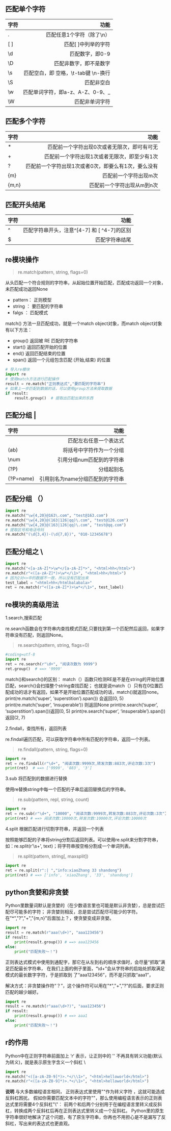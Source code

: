 ## 匹配单个字符

| 字符 | 功能 |
|:--- | ---:|
|. |匹配任意1个字符（除了\n）|
|[ ] |匹配[ ]中列举的字符|
|\d |匹配数字，即0-9|
|\D |匹配⾮数字，即不是数字|
|\s |匹配空⽩，即 空格，\t-tab键 \n-换⾏|
|\S |匹配⾮空⽩|
|\w |匹配单词字符，即a-z、A-Z、0-9、_|
|\W |匹配⾮单词字符|

## 匹配多个字符

| 字符 | 功能 |
|:--- | ---:|
|* |匹配前⼀个字符出现0次或者⽆限次，即可有可⽆|
|+ |匹配前⼀个字符出现1次或者⽆限次，即⾄少有1次|
|? |匹配前⼀个字符出现1次或者0次，即要么有1次，要么没有|
|{m} |匹配前⼀个字符出现m次|
|{m,n} |匹配前⼀个字符出现从m到n次|

## 匹配开头结尾

| 字符 | 功能 |
|:--- | ---:|
|^ |匹配字符串开头，注意^[4-7] 和 [ ^4-7]的区别|
|$ |匹配字符串结尾|

## re模块操作
> re.match(pattern, string, flags=0)

从头匹配⼀个符合规则的字符串，从起始位置开始匹配，匹配成功返回⼀个对象，未匹配成功返回None
- pattern： 正则模型
- string ： 要匹配的字符串
- falgs ： 匹配模式

match() ⽅法⼀旦匹配成功，就是⼀个match object对象，⽽match object对象有以下⽅法：
- group() 返回被 RE 匹配的字符串
- start() 返回匹配开始的位置
- end() 返回匹配结束的位置
- span() 返回⼀个元组包含匹配 (开始,结束) 的位置

```python
# 导⼊re模块
import re
# 使⽤match⽅法进⾏匹配操作
result = re.match("正则表达式","要匹配的字符串")
# 如果上⼀步匹配到数据的话，可以使⽤group⽅法来提取数据
if result:
    result.group()  # 提取出匹配出来的东西
```

## 匹配分组 | 

| 字符 | 功能 |
|:--- | ---:|
|  |匹配左右任意⼀个表达式|
|(ab) |将括号中字符作为⼀个分组|
|\num |引⽤分组num匹配到的字符串|
|(?P<name>) |分组起别名|
|(?P=name) |引⽤别名为name分组匹配到的字符串|

## 匹配分组 （）
```python
import re
re.match("\w{4,20}@163\.com", "test@163.com")
re.match("\w{4,20}@(163|126|qq)\.com", "test@126.com")
re.match("\w{4,20}@(163|126|qq)\.com", "test@qq.com")
# 提取区号和电话号码
re.match("(\d{3,4})-(\d{7,8})", "010-12345678")
```

## 匹配分组之 \
```python
import re
re.match("<[a-zA-Z]*>\w*</[a-zA-Z]*>", "<html>hh</html>")
re.match(r"<([a-zA-Z]*)>\w*</\1>", "<html>hh</html>")
# 因为2对<>中的数据不⼀致，所以没有匹配出来
test_label = "<html>hh</htmlbalabala>"
ret = re.match(r"<([a-zA-Z]*)>\w*</\1>", test_label)
```

## re模块的⾼级⽤法

1.search,搜索匹配

re.search函数会在字符串内查找模式匹配,只要找到第⼀个匹配然后返回，如果字符串没有匹配，则返回None。
> re.search(pattern, string, flags=0)

```python
#coding=utf-8
import re
ret = re.search(r"\d+", "阅读次数为 9999")
ret.group()  # ==> '9999'
```
match()和search()的区别：
match（）函数只检测RE是不是在string的开始位置匹配，search()会扫描整个string查找匹配；
也就是说match（）只有在0位置匹配成功的话才有返回，如果不是开始位置匹配成功的话，match()就返回none。
print(re.match(‘super’, ‘superstition’).span()) 会返回(0, 5)
print(re.match(‘super’, ‘insuperable’)) 则返回None
print(re.search(‘super’, ‘superstition’).span())返回(0, 5)
print(re.search(‘super’, ‘insuperable’).span())返回(2, 7)

2.findall，查找所有，返回列表

re.findall遍历匹配，可以获取字符串中所有匹配的字符串，返回⼀个列表。
> re.findall(pattern, string, flags=0)

```python
import re
ret = re.findall(r"\d+", "阅读次数:9999次,转发次数:883次,评论次数:3次")
print(ret)  # ==> ['9999', '883', '3']
```

3.sub 将匹配到的数据进⾏替换

使⽤re替换string中每⼀个匹配的⼦串后返回替换后的字符串。
> re.sub(pattern, repl, string, count)

```python
import re
ret = re.sub(r"\d+", "10000", "阅读次数:9999次,转发次数:883次,评论次数:3次")
print(ret) # ==> 阅读次数:10000次,转发次数:10000次,评论次数:10000次
```

4.split 根据匹配进⾏切割字符串，并返回⼀个列表

按照能够匹配的⼦串将string分割后返回列表。可以使⽤re.split来分割字符串，如：re.split(r'\s+', text)；将字符串按空格分割成⼀个单词列表。
> re.split(pattern, string[, maxsplit])

```python
import re
ret = re.split(r":| ","info:xiaoZhang 33 shandong")
print(ret) # ==> ['info', 'xiaoZhang', '33', 'shandong']
```

## python贪婪和⾮贪婪
Python⾥数量词默认是贪婪的（在少数语⾔⾥也可能是默认⾮贪婪），总是尝试匹配尽可能多的字符；
⾮贪婪则相反，总是尝试匹配尽可能少的字符。
在"*","?","+","{m,n}"后⾯加上？，使贪婪变成⾮贪婪。
```python
import re
result = re.match(r"aaa(\d+)", "aaa123456")
if result:
    print(result.group()) # ==> aaa123456
else:
    print("匹配失败～！")
```
正则表达式模式中使⽤到通配字，那它在从左到右的顺序求值时，会尽量“抓取”满⾜匹配最⻓字符串，
在我们上⾯的例⼦⾥⾯，“\d+”会从字符串的启始处抓取满⾜模式的最⻓数字字符，于是抓取到
了“aaa123456”，⽽不是只抓取“aaa1”，

解决⽅式：⾮贪婪操作符“？”，这个操作符可以⽤在"*","+","?"的后⾯，要求正则匹配的越少越好。
```python
import re
result = re.match(r"aaa(\d+?)", "aaa123456")
if result:
    print(result.group()) # ==> aaa1
else:
    print("匹配失败～！")
```

## r的作⽤
Python中在正则字符串前⾯加上 ‘r‘ 表示，让正则中的 '\' 不再具有转义功能(默认为转义)，就是表示原⽣字含义⼀个斜杠 \

```python
import re
re.match("<([a-zA-Z0-9]*)>.*</\\1>", "<html>helloworld</html>")
re.match(r"<([a-zA-Z0-9]*)>.*</\1>", "<html>helloworld</html>")
```
**说明**
与⼤多数编程语⾔相同， 正则表达式⾥使⽤"\"作为转义字符 ，这就可能造成反斜杠困扰。
假如你需要匹配⽂本中的字符"\"，那么使⽤编程语⾔表示的正则表达式⾥将需要4个反斜杠"\\"：
前两个和后两个分别⽤于在编程语⾔⾥转义成反斜杠，转换成两个反斜杠后再在正则表达式⾥转义成⼀个反斜杠。
Python⾥的原⽣字符串很好地解决了这个问题，有了原⽣字符串，你再也不⽤担⼼是不是漏写了反斜杠，写出来的表达式也更直观。